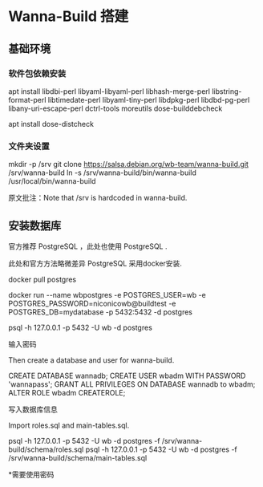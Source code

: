 # Wanna-Build 搭建


## 基础环境

### 软件包依赖安装


apt install libdbi-perl libyaml-libyaml-perl libhash-merge-perl libstring-format-perl libtimedate-perl libyaml-tiny-perl libdpkg-perl libdbd-pg-perl libany-uri-escape-perl dctrl-tools moreutils dose-builddebcheck

apt install dose-distcheck

### 文件夹设置

mkdir -p /srv
git clone https://salsa.debian.org/wb-team/wanna-build.git /srv/wanna-build
ln -s /srv/wanna-build/bin/wanna-build /usr/local/bin/wanna-build

原文批注：Note that /srv is hardcoded in wanna-build.


## 安装数据库

官方推荐 PostgreSQL ，此处也使用 PostgreSQL .

此处和官方方法略微差异 PostgreSQL 采用docker安装.

docker pull postgres

docker run --name wbpostgres -e POSTGRES_USER=wb -e POSTGRES_PASSWORD=niconicowb@buildtest -e POSTGRES_DB=mydatabase -p 5432:5432 -d postgres

psql -h 127.0.0.1 -p 5432 -U wb -d postgres

输入密码

Then create a database and user for wanna-build.


CREATE DATABASE wannadb;
CREATE USER wbadm WITH PASSWORD 'wannapass';
GRANT ALL PRIVILEGES ON DATABASE wannadb to wbadm;
ALTER ROLE wbadm CREATEROLE;


写入数据库信息


Import roles.sql and main-tables.sql.


psql -h 127.0.0.1 -p 5432 -U wb -d postgres -f /srv/wanna-build/schema/roles.sql
psql -h 127.0.0.1 -p 5432 -U wb -d postgres -f /srv/wanna-build/schema/main-tables.sql

*需要使用密码